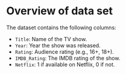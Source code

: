 # Overview of data set

The dataset contains the following columns:
- `Title`: Name of the TV show.
- `Year`: Year the show was released.
- `Rating`: Audience rating (e.g., 16+, 18+).
- `IMDB_Rating`: The IMDB rating of the show.
- `Netflix`: 1 if available on Netflix, 0 if not.
